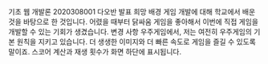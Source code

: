 기초 웹 개발론 2020308001 다오반
발표 희망
배경
게임 개발에 대해 학교에서 배운 것을 바탕으로 한 것입니다. 어렸을 때부터 닭싸움 게임을 좋아해서 이번에 직접 게임을 개발할 수 있는 기회가 생겼습니다.
변경 사항
우주게임에서, 저는 여전히 우주게임의 기본 원칙을 지키고 있습니다. 더 생생한 이미지와 더 빠른 속도로 게임을 즐길 수 있도록 말이죠. 스코어 계산과 재생 횟수가 화면 하단에 표시됩니다.
